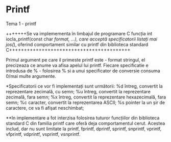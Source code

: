 # Printf
Tema 1 - printf

+++++++Se va implemementa în limbajul de programare C funcția
int iocla_printf(const char *format, …), care acceptă specificatorii
listați mai jos(*), oferind comportament similar cu printf din 
biblioteca standard C+++++++++++++++++++++++++++++++++++++++++

Primul argument pe care il primeste printf este - format stringul,
el precizeaza ce anume va afisa apelul lui printf.
Fiecare specificatie e introdusa de % - folosirea % si a unui
specificator de conversie consuma 0/mai multe argumente.

*Specificatorii ce vor fi implementați sunt următorii:
%d întreg, convertit la reprezentare zecimală, cu semn;
%u întreg, convertit la reprezentare zecimală, fara semn;
%x întreg, convertit la reprezentare hexazecimală, fara semn;
%c caracter, convertit la reprezentarea ASCII;
%s pointer la un șir de caractere, ce va fi afișat neschimbat;

**In implementare a fot interzisa folosirea tuturor funcțiilor din 
biblioteca standard C din familia printf care oferă deja comportamentul
cerut. Acestea includ, dar nu sunt limitate la printf, fprintf, 
dprintf, sprintf, snprintf, vprintf, vfprintf, vdprintf, vsprintf, 
vsnprintf.
